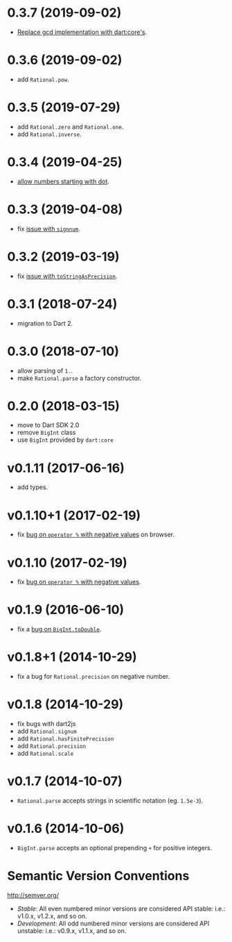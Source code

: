 # 0.3.7 (2019-09-02)

- [Replace gcd implementation with dart:core's](https://github.com/a14n/dart-rational/pull/23).

# 0.3.6 (2019-09-02)

- add `Rational.pow`.

# 0.3.5 (2019-07-29)

- add `Rational.zero` and `Rational.one`.
- add `Rational.inverse`.

# 0.3.4 (2019-04-25)

- [allow numbers starting with dot](https://github.com/a14n/dart-rational/issues/21).

# 0.3.3 (2019-04-08)

- fix [issue with `signnum`](https://github.com/a14n/dart-decimal/issues/21).

# 0.3.2 (2019-03-19)

- fix [issue with `toStringAsPrecision`](https://github.com/a14n/dart-decimal/issues/19).

# 0.3.1 (2018-07-24)

- migration to Dart 2.

# 0.3.0 (2018-07-10)

- allow parsing of `1.`.
- make `Rational.parse` a factory constructor.

# 0.2.0 (2018-03-15)

- move to Dart SDK 2.0
- remove `BigInt` class
- use `BigInt` provided by `dart:core`

# v0.1.11 (2017-06-16)

- add types.

# v0.1.10+1 (2017-02-19)

- fix [bug on `operator %` with negative values](https://github.com/a14n/dart-rational/issues/16) on browser.

# v0.1.10 (2017-02-19)

- fix [bug on `operator %` with negative values](https://github.com/a14n/dart-rational/issues/16).

# v0.1.9 (2016-06-10)

- fix a [bug on `BigInt.toDouble`](https://github.com/a14n/dart-rational/issues/14).

# v0.1.8+1 (2014-10-29)

- fix a bug for `Rational.precision` on negative number.

# v0.1.8 (2014-10-29)

- fix bugs with dart2js
- add `Rational.signum`
- add `Rational.hasFinitePrecision`
- add `Rational.precision`
- add `Rational.scale`

# v0.1.7 (2014-10-07)

- `Rational.parse` accepts strings in scientific notation (eg. `1.5e-3`).

# v0.1.6 (2014-10-06)

- `BigInt.parse` accepts an optional prepending `+` for positive integers.

# Semantic Version Conventions

http://semver.org/

- *Stable*:  All even numbered minor versions are considered API stable:
  i.e.: v1.0.x, v1.2.x, and so on.
- *Development*: All odd numbered minor versions are considered API unstable:
  i.e.: v0.9.x, v1.1.x, and so on.
